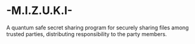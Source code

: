 # -M.I.Z.U.K.I-
A quantum safe secret sharing program for securely sharing files among trusted parties, distributing responsibility to the party members.
